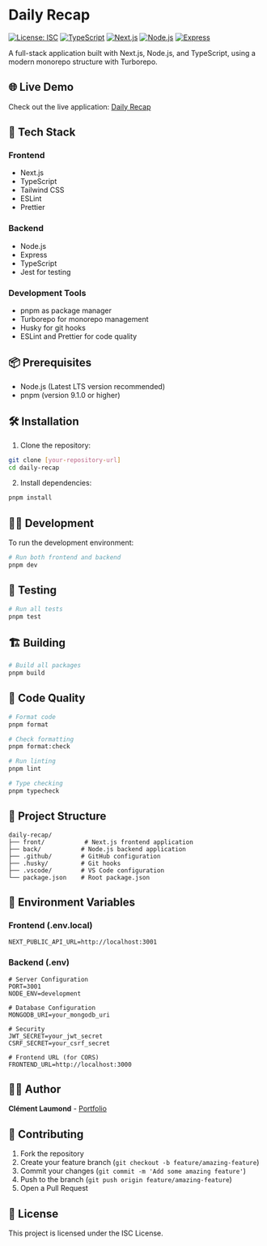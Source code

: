 # Daily Recap

[![License: ISC](https://img.shields.io/badge/License-ISC-blue.svg)](https://opensource.org/licenses/ISC)
[![TypeScript](https://img.shields.io/badge/TypeScript-007ACC?style=flat&logo=typescript&logoColor=white)](https://www.typescriptlang.org/)
[![Next.js](https://img.shields.io/badge/Next.js-000000?style=flat&logo=next.js&logoColor=white)](https://nextjs.org/)
[![Node.js](https://img.shields.io/badge/Node.js-339933?style=flat&logo=nodedotjs&logoColor=white)](https://nodejs.org/)
[![Express](https://img.shields.io/badge/Express-000000?style=flat&logo=express&logoColor=white)](https://expressjs.com/)

A full-stack application built with Next.js, Node.js, and TypeScript, using a modern monorepo structure with Turborepo.

## 🌐 Live Demo

Check out the live application: [Daily Recap](https://daily-recap-front.vercel.app/)

## 🚀 Tech Stack

### Frontend

- Next.js
- TypeScript
- Tailwind CSS
- ESLint
- Prettier

### Backend

- Node.js
- Express
- TypeScript
- Jest for testing

### Development Tools

- pnpm as package manager
- Turborepo for monorepo management
- Husky for git hooks
- ESLint and Prettier for code quality

## 📦 Prerequisites

- Node.js (Latest LTS version recommended)
- pnpm (version 9.1.0 or higher)

## 🛠️ Installation

1. Clone the repository:

```bash
git clone [your-repository-url]
cd daily-recap
```

2. Install dependencies:

```bash
pnpm install
```

## 🏃‍♂️ Development

To run the development environment:

```bash
# Run both frontend and backend
pnpm dev
```

## 🧪 Testing

```bash
# Run all tests
pnpm test
```

## 🏗️ Building

```bash
# Build all packages
pnpm build
```

## 📝 Code Quality

```bash
# Format code
pnpm format

# Check formatting
pnpm format:check

# Run linting
pnpm lint

# Type checking
pnpm typecheck
```

## 📁 Project Structure

```
daily-recap/
├── front/           # Next.js frontend application
├── back/           # Node.js backend application
├── .github/        # GitHub configuration
├── .husky/         # Git hooks
├── .vscode/        # VS Code configuration
└── package.json    # Root package.json
```

## 🔑 Environment Variables

### Frontend (.env.local)

```env
NEXT_PUBLIC_API_URL=http://localhost:3001
```

### Backend (.env)

```env
# Server Configuration
PORT=3001
NODE_ENV=development

# Database Configuration
MONGODB_URI=your_mongodb_uri

# Security
JWT_SECRET=your_jwt_secret
CSRF_SECRET=your_csrf_secret

# Frontend URL (for CORS)
FRONTEND_URL=http://localhost:3000
```

## 👨‍💻 Author

**Clément Laumond** - [Portfolio](https://portfolio-clement-laumonds-projects.vercel.app/ghreadme)

## 🤝 Contributing

1. Fork the repository
2. Create your feature branch (`git checkout -b feature/amazing-feature`)
3. Commit your changes (`git commit -m 'Add some amazing feature'`)
4. Push to the branch (`git push origin feature/amazing-feature`)
5. Open a Pull Request

## 📄 License

This project is licensed under the ISC License.
